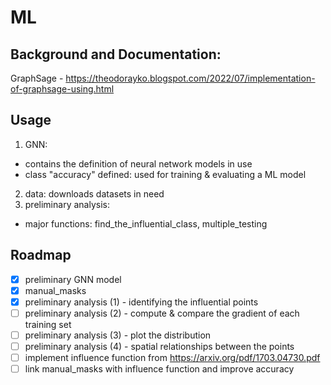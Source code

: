 # ML

## Background and Documentation:
GraphSage - https://theodorayko.blogspot.com/2022/07/implementation-of-graphsage-using.html

## Usage
1. GNN: 
- contains the definition of neural network models in use   
- class "accuracy" defined: used for training & evaluating a ML model

2. data: downloads datasets in need
3. preliminary analysis: 
- major functions: find_the_influential_class, multiple_testing

## Roadmap
- [x] preliminary GNN model
- [x] manual_masks
- [x] preliminary analysis (1) - identifying the influential points 
- [ ] preliminary analysis (2) - compute & compare the gradient of each training set 
- [ ] preliminary analysis (3) - plot the distribution
- [ ] preliminary analysis (4) - spatial relationships between the points 
- [ ] implement influence function from https://arxiv.org/pdf/1703.04730.pdf
- [ ] link manual_masks with influence function and improve accuracy
